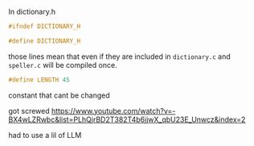 In dictionary.h
```c
#ifndef DICTIONARY_H

#define DICTIONARY_H
```
those lines mean that even if they are included in `dictionary.c` and `speller.c` will be compiled once.

```c
#define LENGTH 45
```
constant that cant be changed

got screwed 
https://www.youtube.com/watch?v=-BX4wLZRwbc&list=PLhQjrBD2T382T4b6jjwX_qbU23E_Unwcz&index=2

had to use a lil of LLM